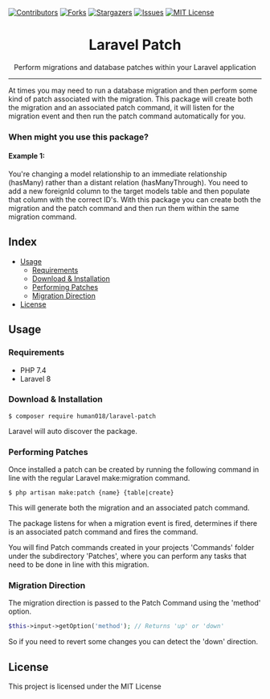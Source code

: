 [![Contributors][contributors-shield]][contributors-url]
[![Forks][forks-shield]][forks-url]
[![Stargazers][stars-shield]][stars-url]
[![Issues][issues-shield]][issues-url]
[![MIT License][license-shield]][license-url]

<h1 align="center">Laravel Patch</h1>

<p align="center">Perform migrations and database patches within your Laravel application</p>

<hr/>

At times you may need to run a database migration and then perform some kind of patch associated with the migration.
This package will create both the migration and an associated patch command, it will listen for the migration event and 
then run the patch command automatically for you.

### When might you use this package?
#### Example 1: 
You're changing a model relationship to an immediate relationship (hasMany) rather than a distant relation 
(hasManyThrough). You need to add a new foreignId column to the target models table and then populate that column with 
the correct ID's. With this package you can create both the migration and the patch command and then run them within the 
same migration command.

## Index
- [Usage](#usage)
    - [Requirements](#requirements)
    - [Download & Installation](#download--installation)
    - [Performing Patches](#performing--patches)
    - [Migration Direction](#migration--direction)
- [License](#license)

## Usage

### Requirements
- PHP 7.4
- Laravel 8

### Download & Installation
```shell
$ composer require human018/laravel-patch
```

Laravel will auto discover the package.

### Performing Patches
Once installed a patch can be created by running the following command in line with the regular Laravel make:migration command.
```shell
$ php artisan make:patch {name} {table|create}
```
This will generate both the migration and an associated patch command. 

The package listens for when a migration event is fired, determines if there is an associated patch command and fires the command.

You will find Patch commands created in your projects 'Commands' folder under the subdirectory 'Patches', where you can perform any tasks that need to be done in line with this migration.

### Migration Direction
The migration direction is passed to the Patch Command using the 'method' option.
```php
$this->input->getOption('method'); // Returns 'up' or 'down'
```
So if you need to revert some changes you can detect the 'down' direction.

## License

This project is licensed under the MIT License

<!-- MARKDOWN LINKS & IMAGES -->
<!-- https://www.markdownguide.org/basic-syntax/#reference-style-links -->
[contributors-shield]: https://img.shields.io/github/contributors/human018/laravel-patch.svg?style=for-the-badge
[contributors-url]: https://github.com/Human018/laravel-patch/graphs/contributors
[forks-shield]: https://img.shields.io/github/forks/human018/laravel-patch.svg?style=for-the-badge
[forks-url]: https://github.com/Human018/laravel-patch/network/members
[stars-shield]: https://img.shields.io/github/stars/human018/laravel-patch.svg?style=for-the-badge
[stars-url]: https://github.com/Human018/laravel-patch/stargazers
[issues-shield]: https://img.shields.io/github/issues/human018/laravel-patch.svg?style=for-the-badge
[issues-url]: https://github.com/Human018/laravel-patch/issues
[license-shield]: https://img.shields.io/github/license/human018/laravel-patch.svg?style=for-the-badge
[license-url]: https://github.com/Human018/laravel-patch/blob/main/LICENSE
[linkedin-shield]: https://img.shields.io/badge/-LinkedIn-black.svg?style=for-the-badge&logo=linkedin&colorB=555